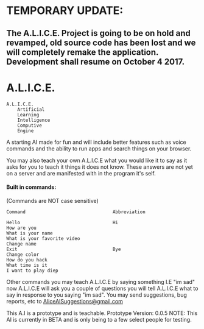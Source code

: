 # TEMPORARY UPDATE:
## The A.L.I.C.E. Project is going to be on hold and revamped, old source code has been lost and we will completely remake the application. Development shall resume on October 4 2017.
















# A.L.I.C.E.
```
A.L.I.C.E.
    Artificial
    Learning
    Intelligence
    Computive
    Engine
```
  
A starting AI made for fun and will include better features such as voice commands and the ability to run apps and search things on your browser.

You may also teach your own A.L.I.C.E what you would like it to say as it asks for you to teach it things it does not know. These answers are not yet on a server and are manifested with in the program it's self.

#### Built in commands:
(Commands are NOT case sensitive)
```
Command                                Abbreviation

Hello                                  Hi
How are you
What is your name
What is your favorite video
Change name
Exit                                   Bye
Change color
How do you hack
What time is it
I want to play diep
```
  
  
Other commands you may teach A.L.I.C.E by saying something I.E "im sad" now A.L.I.C.E will ask you a couple of questions you will tell A.L.I.C.E what to say in response to you saying "im sad". You may send suggestions, bug reports, etc to AliceAISuggestions@gmail.com

This A.I is a prototype and is teachable. Prototype Version: 0.0.5 NOTE: This AI is currently in BETA and is only being to a few select people for testing.
